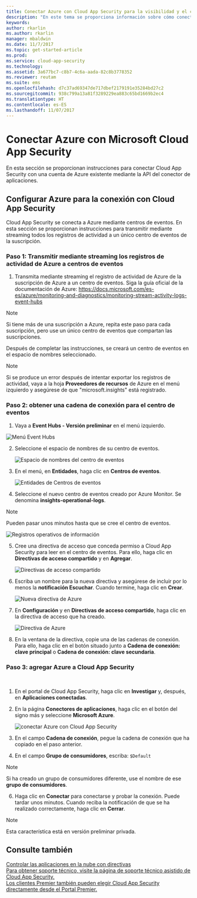 ```yaml
---
title: Conectar Azure con Cloud App Security para la visibilidad y el control del uso | Microsoft Docs
description: "En este tema se proporciona información sobre cómo conectar Azure con Cloud App Security mediante el conector de API."
keywords: 
author: rkarlin
ms.author: rkarlin
manager: mbaldwin
ms.date: 11/7/2017
ms.topic: get-started-article
ms.prod: 
ms.service: cloud-app-security
ms.technology: 
ms.assetid: 3a677bc7-c8b7-4c6a-aada-82c8b3778352
ms.reviewer: reutam
ms.suite: ems
ms.openlocfilehash: d7c37ad69347de717dbef2179191e35284bd27c2
ms.sourcegitcommit: 938c799a13a81f3289229ea883c65bd1669b2ec4
ms.translationtype: HT
ms.contentlocale: es-ES
ms.lasthandoff: 11/07/2017
---
```

# <a name="connect-azure-to-microsoft-cloud-app-security"></a>Conectar Azure con Microsoft Cloud App Security

En esta sección se proporcionan instrucciones para conectar Cloud App Security con una cuenta de Azure existente mediante la API del conector de aplicaciones.  
  
## <a name="setting-up-azure-for-connection-to-cloud-app-security"></a>Configurar Azure para la conexión con Cloud App Security

Cloud App Security se conecta a Azure mediante centros de eventos. En esta sección se proporcionan instrucciones para transmitir mediante streaming todos los registros de actividad a un único centro de eventos de la suscripción. 

### <a name="step-1-stream-your-azure-activity-logs-to-event-hubs"></a>Paso 1: Transmitir mediante streaming los registros de actividad de Azure a centros de eventos

1.  Transmita mediante streaming el registro de actividad de Azure de la suscripción de Azure a un centro de eventos. Siga la guía oficial de la documentación de Azure: https://docs.microsoft.com/es-es/azure/monitoring-and-diagnostics/monitoring-stream-activity-logs-event-hubs

 > [!NOTE]
 > Si tiene más de una suscripción a Azure, repita este paso para cada suscripción, pero use un único centro de eventos que compartan las suscripciones.

 Después de completar las instrucciones, se creará un centro de eventos en el espacio de nombres seleccionado.
 
 > [!NOTE]
 > Si se produce un error después de intentar exportar los registros de actividad, vaya a la hoja **Proveedores de recursos** de Azure en el menú izquierdo y asegúrese de que "microsoft.insights" está registrado.

### <a name="step-2-get-a-connection-string-to-your-event-hub"></a>Paso 2: obtener una cadena de conexión para el centro de eventos

1.  Vaya a **Event Hubs - Versión preliminar** en el menú izquierdo.
  
   ![Menú Event Hubs](media/azure-event-hubs.png "Azure Event Hubs")

2.  Seleccione el espacio de nombres de su centro de eventos.
  
    ![Espacio de nombres del centro de eventos](media/azure-namespace.png "Espacio de nombres de Azure")

3.  En el menú, en **Entidades**, haga clic en **Centros de eventos**. 
  
    ![Entidades de Centros de eventos](media/azure-event-hubs-entities.png "Entidades del centro de eventos de Azure")

4.  Seleccione el nuevo centro de eventos creado por Azure Monitor. Se denomina **insights-operational-logs**.
  > [!NOTE]
  > Pueden pasar unos minutos hasta que se cree el centro de eventos.

   ![Registros operativos de información](media/azure-insight-operational-logs.png "Registros operativos de información de Azure")
  
  
5. Cree una directiva de acceso que conceda permiso a Cloud App Security para leer en el centro de eventos. Para ello, haga clic en **Directivas de acceso compartido** y en **Agregar**.
  
    ![Directivas de acceso compartido](media/azure-shared-access-policies.png "Directiva de acceso compartido de Azure")

6.  Escriba un nombre para la nueva directiva y asegúrese de incluir por lo menos la **notificación Escuchar**. Cuando termine, haga clic en **Crear**.
  
    ![Nueva directiva de Azure](media/azure-new-policy.png "Nueva directiva de Azure")

7.  En **Configuración** y en **Directivas de acceso compartido**, haga clic en la directiva de acceso que ha creado.   
  
    ![Directiva de Azure](media/azure-select-policy.png "Directiva de Azure")

8. En la ventana de la directiva, copie una de las cadenas de conexión. Para ello, haga clic en el botón situado junto a **Cadena de conexión: clave principal** o **Cadena de conexión: clave secundaria**.

### <a name="step-3-add-azure-to-cloud-app-security"></a>Paso 3: agregar Azure a Cloud App Security
 
1.  En el portal de Cloud App Security, haga clic en **Investigar** y, después, en **Aplicaciones conectadas**.  
  
3.  En la página **Conectores de aplicaciones**, haga clic en el botón del signo más y seleccione **Microsoft Azure**.  
  
     ![conectar Azure con Cloud App Security](media/azure-connect-app.png "conectar Azure")  
  
4.  En el campo **Cadena de conexión**, pegue la cadena de conexión que ha copiado en el paso anterior.  
  
5.  En el campo **Grupo de consumidores**, escriba: `$Default`
    
   >[!NOTE] 
   > Si ha creado un grupo de consumidores diferente, use el nombre de ese **grupo de consumidores**.
  
6.  Haga clic en **Conectar** para conectarse y probar la conexión. Puede tardar unos minutos. Cuando reciba la notificación de que se ha realizado correctamente, haga clic en **Cerrar**.  


> [!NOTE]
> Esta característica está en versión preliminar privada.


## <a name="see-also"></a>Consulte también  
[Controlar las aplicaciones en la nube con directivas](control-cloud-apps-with-policies.md)   
[Para obtener soporte técnico, visite la página de soporte técnico asistido de Cloud App Security.](http://support.microsoft.com/oas/default.aspx?prid=16031)   
[Los clientes Premier también pueden elegir Cloud App Security directamente desde el Portal Premier.](https://premier.microsoft.com/)  
  
  